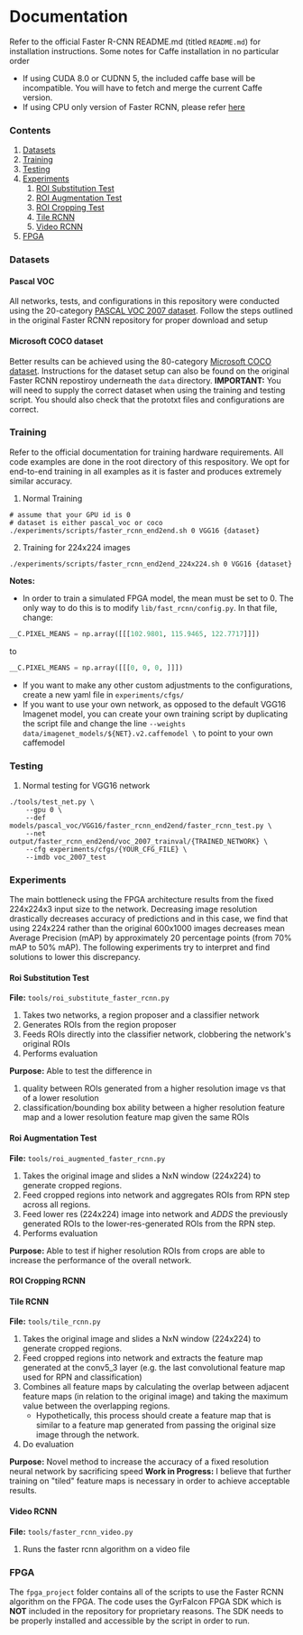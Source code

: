 # Documentation

Refer to the official Faster R-CNN README.md (titled `README.md`) for installation instructions.
Some notes for Caffe installation in no particular order
- If using CUDA 8.0 or CUDNN 5, the included caffe base will be incompatible. You will have to fetch and merge the current Caffe version. 
- If using CPU only version of Faster RCNN, please refer [here](TODO://linkToCPUInstructions)

### Contents
1. [Datasets](#datasets)
2. [Training](#training)
3. [Testing](#testing)
4. [Experiments](#experiments)
	1. [ROI Substitution Test](#roi-substitution-test)
	2. [ROI Augmentation Test](#roi-augmentation-test)
	3. [ROI Cropping Test](#roi-cropping-test)
	4. [Tile RCNN](#tile-rcnn)
	5. [Video RCNN](#video-rcnn)
5. [FPGA](#fpga)

### Datasets
#### Pascal VOC
All networks, tests, and configurations in this repository were conducted using the 20-category [PASCAL VOC 2007 dataset](http://host.robots.ox.ac.uk/pascal/VOC/voc2007/index.html). Follow the steps outlined in the original Faster RCNN repository for proper download and setup

#### Microsoft COCO dataset
Better results can be achieved using the 80-category [Microsoft COCO dataset](http://cocodataset.org/dataset.htm#overview). Instructions for the dataset setup can also be found on the original Faster RCNN repostiroy underneath the `data` directory. **IMPORTANT:** You will need to supply the correct dataset when using the training and testing script. You should also check that the prototxt files and configurations are correct.

### Training

Refer to the official documentation for training hardware requirements. All code examples are done in the root directory of this respository. We opt for end-to-end training in all examples as it is faster and produces extremely similar accuracy.

1. Normal Training
```Shell
# assume that your GPU id is 0 
# dataset is either pascal_voc or coco
./experiments/scripts/faster_rcnn_end2end.sh 0 VGG16 {dataset}
```
2. Training for 224x224 images
```shell
./experiments/scripts/faster_rcnn_end2end_224x224.sh 0 VGG16 {dataset}
```

**Notes:**
- In order to train a simulated FPGA model, the mean must be set to 0. The only way to do this is to modify `lib/fast_rcnn/config.py`. In that file, change:
```python
__C.PIXEL_MEANS = np.array([[[102.9801, 115.9465, 122.7717]]])
```
to
```python
__C.PIXEL_MEANS = np.array([[[0, 0, 0, ]]])
```
- If you want to make any other custom adjustments to the configurations, create a new yaml file in `experiments/cfgs/`
- If you want to use your own network, as opposed to the default VGG16 Imagenet model, you can create your own training script by duplicating the script file and change the line `--weights data/imagenet_models/${NET}.v2.caffemodel \` to point to your own caffemodel


### Testing
1. Normal testing for VGG16 network
```Shell
./tools/test_net.py \
	--gpu 0 \
	--def models/pascal_voc/VGG16/faster_rcnn_end2end/faster_rcnn_test.py \
	--net output/faster_rcnn_end2end/voc_2007_trainval/{TRAINED_NETWORK} \
	--cfg experiments/cfgs/{YOUR_CFG_FILE} \
	--imdb voc_2007_test
```

### Experiments

The main bottleneck using the FPGA architecture results from the fixed 224x224x3 input size to the network. Decreasing image resolution drastically decreases accuracy of predictions and in this case, we find that using 224x224 rather than the original 600x1000 images decreases mean Average Precision (mAP) by approximately 20 percentage points (from 70% mAP to 50% mAP). The following experiments try to interpret and find solutions to lower this discrepancy.

#### Roi Substitution Test
**File:** `tools/roi_substitute_faster_rcnn.py`
1. Takes two networks, a region proposer and a classifier network
2. Generates ROIs from the region proposer
3. Feeds ROIs directly into the classifier network, clobbering the network's
original ROIs
4. Performs evaluation

**Purpose:** Able to test the difference in
1. quality between ROIs generated from a higher resolution image vs that of a lower resolution
2. classification/bounding box ability between a higher resolution feature map and a lower resolution feature map given the same ROIs


#### Roi Augmentation Test
**File:** `tools/roi_augmented_faster_rcnn.py`
1. Takes the original image and slides a NxN window (224x224) to generate cropped regions.
2. Feed cropped regions into network and aggregates ROIs from RPN step across all regions.
3. Feed lower res (224x224) image into network and *ADDS* the previously generated ROIs to the lower-res-generated ROIs from the RPN step.
4. Performs evaluation

**Purpose:** Able to test if higher resolution ROIs from crops are able to increase the performance of the overall network.


#### ROI Cropping RCNN


#### Tile RCNN
**File:** `tools/tile_rcnn.py`
1. Takes the original image and slides a NxN window (224x224) to generate cropped regions.
2. Feed cropped regions into network and extracts the feature map generated at the conv5\_3 layer (e.g. the last convolutional feature map used for RPN and classification)
3. Combines all feature maps by calculating the overlap between adjacent feature maps (in relation to the original image) and taking the maximum value between the overlapping regions.
	* Hypothetically, this process should create a feature map that is similar to a feature map generated from passing the original size image through the network.
3. Do evaluation

**Purpose:** Novel method to increase the accuracy of a fixed resolution neural network by sacrificing speed
**Work in Progress:** I believe that further training on "tiled" feature maps is necessary in order to achieve acceptable results.

#### Video RCNN
**File:** `tools/faster_rcnn_video.py`
1. Runs the faster rcnn algorithm on a video file

### FPGA
The `fpga_project` folder contains all of the scripts to use the Faster RCNN algorithm on the FPGA. The code uses the GyrFalcon FPGA SDK which is **NOT** included in the repository for proprietary reasons. The SDK needs to be properly installed and accessible by the script in order to run.
